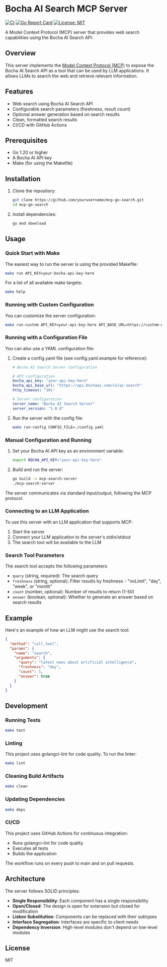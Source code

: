 # Bocha AI Search MCP Server

[![CI](https://github.com/yourusername/mcp-go-search/actions/workflows/ci.yml/badge.svg)](https://github.com/yourusername/mcp-go-search/actions/workflows/ci.yml)
[![Go Report Card](https://goreportcard.com/badge/github.com/yourusername/mcp-go-search)](https://goreportcard.com/report/github.com/yourusername/mcp-go-search)
[![License: MIT](https://img.shields.io/badge/License-MIT-yellow.svg)](https://opensource.org/licenses/MIT)

A Model Context Protocol (MCP) server that provides web search capabilities using the Bocha AI Search API.

## Overview

This server implements the [Model Context Protocol (MCP)](https://modelcontextprotocol.io) to expose the Bocha AI Search API as a tool that can be used by LLM applications. It allows LLMs to search the web and retrieve relevant information.

## Features

- Web search using Bocha AI Search API
- Configurable search parameters (freshness, result count)
- Optional answer generation based on search results
- Clean, formatted search results
- CI/CD with GitHub Actions

## Prerequisites

- Go 1.20 or higher
- A Bocha AI API key
- Make (for using the Makefile)

## Installation

1. Clone the repository:
   ```bash
   git clone https://github.com/yourusername/mcp-go-search.git
   cd mcp-go-search
   ```

2. Install dependencies:
   ```bash
   go mod download
   ```

## Usage

### Quick Start with Make

The easiest way to run the server is using the provided Makefile:

```bash
make run API_KEY=your-bocha-api-key-here
```

For a list of all available make targets:

```bash
make help
```

### Running with Custom Configuration

You can customize the server configuration:

```bash
make run-custom API_KEY=your-api-key-here API_BASE_URL=https://custom-url.com HTTP_TIMEOUT=5s SERVER_NAME="Custom Server" SERVER_VERSION="2.0.0"
```

### Running with a Configuration File

You can also use a YAML configuration file:

1. Create a config.yaml file (see config.yaml.example for reference):
   ```yaml
   # Bocha AI Search Server Configuration
   
   # API configuration
   bocha_api_key: "your-api-key-here"
   bocha_api_base_url: "https://api.bochaai.com/v1/ai-search"
   http_timeout: "10s"
   
   # Server configuration
   server_name: "Bocha AI Search Server"
   server_version: "1.0.0"
   ```

2. Run the server with the config file:
   ```bash
   make run-config CONFIG_FILE=./config.yaml
   ```

### Manual Configuration and Running

1. Set your Bocha AI API key as an environment variable:
   ```bash
   export BOCHA_API_KEY="your-api-key-here"
   ```

2. Build and run the server:
   ```bash
   go build -o mcp-search-server
   ./mcp-search-server
   ```

The server communicates via standard input/output, following the MCP protocol.

### Connecting to an LLM Application

To use this server with an LLM application that supports MCP:

1. Start the server
2. Connect your LLM application to the server's stdin/stdout
3. The search tool will be available to the LLM

### Search Tool Parameters

The search tool accepts the following parameters:

- `query` (string, required): The search query
- `freshness` (string, optional): Filter results by freshness - "noLimit", "day", "week", or "month"
- `count` (number, optional): Number of results to return (1-50)
- `answer` (boolean, optional): Whether to generate an answer based on search results

## Example

Here's an example of how an LLM might use the search tool:

```json
{
  "method": "call_tool",
  "params": {
    "name": "search",
    "arguments": {
      "query": "latest news about artificial intelligence",
      "freshness": "day",
      "count": 5,
      "answer": true
    }
  }
}
```

## Development

### Running Tests

```bash
make test
```

### Linting

This project uses golangci-lint for code quality. To run the linter:

```bash
make lint
```

### Cleaning Build Artifacts

```bash
make clean
```

### Updating Dependencies

```bash
make deps
```

### CI/CD

This project uses GitHub Actions for continuous integration:
- Runs golangci-lint for code quality
- Executes all tests
- Builds the application

The workflow runs on every push to main and on pull requests.

## Architecture

The server follows SOLID principles:

- **Single Responsibility**: Each component has a single responsibility
- **Open/Closed**: The design is open for extension but closed for modification
- **Liskov Substitution**: Components can be replaced with their subtypes
- **Interface Segregation**: Interfaces are specific to client needs
- **Dependency Inversion**: High-level modules don't depend on low-level modules

## License

MIT 